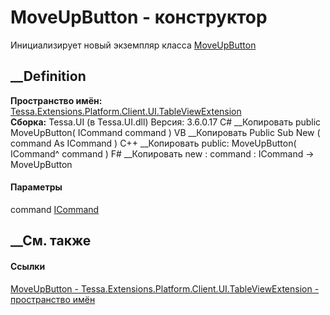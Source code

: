 # MoveUpButton - конструктор
Инициализирует новый экземпляр класса
[MoveUpButton](T_Tessa_Extensions_Platform_Client_UI_TableViewExtension_MoveUpButton.htm)
##  __Definition
 **Пространство имён:**
[Tessa.Extensions.Platform.Client.UI.TableViewExtension](N_Tessa_Extensions_Platform_Client_UI_TableViewExtension.htm)  
 **Сборка:** Tessa.UI (в Tessa.UI.dll) Версия: 3.6.0.17
C# __Копировать
     public MoveUpButton(
    	ICommand command
    )
VB __Копировать
     Public Sub New ( 
    	command As ICommand
    )
C++ __Копировать
     public:
    MoveUpButton(
    	ICommand^ command
    )
F# __Копировать
     new : 
            command : ICommand -> MoveUpButton
#### Параметры
command
[ICommand](https://learn.microsoft.com/dotnet/api/system.windows.input.icommand)
## __См. также
#### Ссылки
[MoveUpButton -
](T_Tessa_Extensions_Platform_Client_UI_TableViewExtension_MoveUpButton.htm)
[Tessa.Extensions.Platform.Client.UI.TableViewExtension - пространство
имён](N_Tessa_Extensions_Platform_Client_UI_TableViewExtension.htm)
